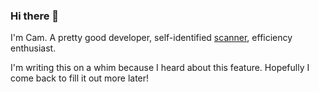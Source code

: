 ### Hi there 👋

I'm Cam. A pretty good developer, self-identified [scanner](https://medium.com/@sebastianmartin2044/on-being-a-scanner-personality-9cfb4129c5d#:~:text=Scanners%20are%20people%20who%20like,single%20occupation%2C%20hobby%20or%20career.&text=Scanners%20often%20start%20with%20one,it%20after%20a%20short%20time.), efficiency enthusiast.

I'm writing this on a whim because I heard about this feature. Hopefully I come back to fill it out more later!

<!--
**camkidman/camkidman** is a ✨ _special_ ✨ repository because its `README.md` (this file) appears on your GitHub profile.

Here are some ideas to get you started:

- 🔭 I’m currently working on ...
- 🌱 I’m currently learning ...
- 👯 I’m looking to collaborate on ...
- 🤔 I’m looking for help with ...
- 💬 Ask me about ...
- 📫 How to reach me: ...
- 😄 Pronouns: ...
- ⚡ Fun fact: ...
-->
